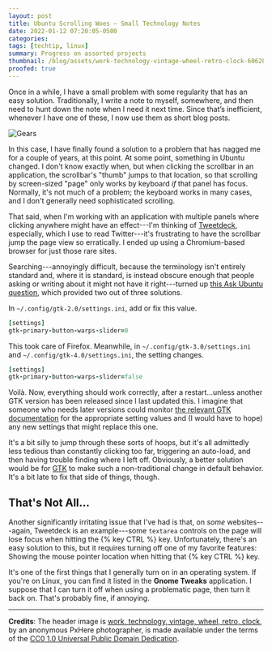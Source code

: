 ```yaml
---
layout: post
title: Ubuntu Scrolling Woes — Small Technology Notes
date: 2022-01-12 07:20:05-0500
categories:
tags: [techtip, linux]
summary: Progress on assorted projects
thumbnail: /blog/assets/work-technology-vintage-wheel-retro-clock-606288-pxhere.com.jpg
proofed: true
---
```


Once in a while, I have a small problem with some regularity that has an easy solution.  Traditionally, I write a note to myself, somewhere, and then need to hunt down the note when I need it next time.  Since that’s inefficient, whenever I have one of these, I now use them as short blog posts.

![Gears](/blog/assets/work-technology-vintage-wheel-retro-clock-606288-pxhere.com.jpg "Fiddly technical things ahead")

In this case, I have finally found a solution to a problem that has nagged me for a couple of years, at this point.  At some point, something in Ubuntu changed.  I don't know exactly when, but when clicking the scrollbar in an application, the scrollbar's "thumb" jumps to that location, so that scrolling by screen-sized "page" only works by keyboard *if* that panel has focus.  Normally, it's not much of a problem; the keyboard works in many cases, and I don't generally need sophisticated scrolling.

That said, when I'm working with an application with multiple panels where clicking anywhere might have an effect---I'm thinking of [Tweetdeck](https://tweetdeck.twitter.com/), especially, which I use to read Twitter---it's frustrating to have the scrollbar jump the page view so erratically.  I ended up using a Chromium-based browser for just those rare sites.

Searching---annoyingly difficult, because the terminology isn't entirely standard and, where it is standard, is instead obscure enough that people asking or writing about it might not have it right---turned up [this Ask Ubuntu question](https://askubuntu.com/questions/295988/how-to-fix-gtk3-scrollbar-behavior), which provided two out of three solutions.

In `~/.config/gtk-2.0/settings.ini`, add or fix this value.

```ruby
[settings]
gtk-primary-button-warps-slider=0
```

This took care of Firefox.  Meanwhile, in `~/.config/gtk-3.0/settings.ini` and `~/.config/gtk-4.0/settings.ini`, the setting changes.

```ruby
[settings]
gtk-primary-button-warps-slider=false
```

Voilà.  Now, everything should work correctly, after a restart...unless another GTK version has been released since I last updated this.  I imagine that someone who needs later versions could monitor [the relevant GTK documentation](https://docs.gtk.org/gtk4/property.Settings.gtk-primary-button-warps-slider.html) for the appropriate setting values and (I would have to hope) any new settings that might replace this one.

It's a bit silly to jump through these sorts of hoops, but it's all admittedly less tedious than constantly clicking too far, triggering an auto-load, and then having trouble finding where I left off.    Obviously, a better solution would be for [GTK](https://gtk.org/) to make such a non-traditional change in default behavior.  It's a bit late to fix that side of things, though.

## That's Not All...

Another significantly irritating issue that I've had is that, on *some* websites---again, Tweetdeck is an example---some `textarea` controls on the page will lose focus when hitting the {% key CTRL %} key.  Unfortunately, there's an easy solution to this, but it requires turning off one of my favorite features:  Showing the mouse pointer location when hitting that {% key CTRL %} key.

It's one of the first things that I generally turn on in an operating system.  If you're on Linux, you can find it listed in the **Gnome Tweaks** application.  I suppose that I can turn it off when using a problematic page, then turn it back on.  That's probably fine, if annoying.

* * *

**Credits**:  The header image is [work, technology, vintage, wheel, retro, clock](https://pxhere.com/en/photo/606288), by an anonymous PxHere photographer, is made available under the terms of the [CC0 1.0 Universal Public Domain Dedication](https://creativecommons.org/publicdomain/zero/1.0/).
